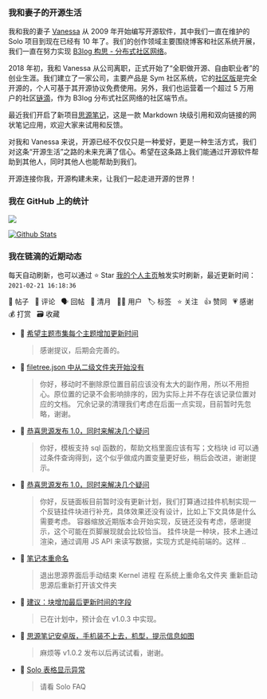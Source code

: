 ### 我和妻子的开源生活

我和我的妻子 [Vanessa](https://github.com/Vanessa219) 从 2009 年开始编写开源软件，其中我们一直在维护的 Solo 项目到现在已经有 10 年了。我们的创作领域主要围绕博客和社区系统开展，我们一直在努力实现 [B3log 构思 - 分布式社区网络](https://ld246.com/article/1546941897596)。

2018 年初，我和 Vanessa 从公司离职，正式开始了“全职做开源、自由职业者”的创业生涯。我们建立了一家公司，主要产品是 Sym 社区系统，它的[社区版](https://github.com/88250/symphony)是完全开源的，个人可基于其开源协议免费使用。另外，我们也运营着一个超过 5 万用户的社区[链滴](https://ld246.com)，作为 B3log 分布式社区网络的社区端节点。

最近我们开启了新项目[思源笔记](https://github.com/siyuan-note/siyuan)，这是一款 Markdown 块级引用和双向链接的网状笔记应用，欢迎大家来试用和反馈。

对我和 Vanessa 来说，开源已经不仅仅只是一种爱好，更是一种生活方式，我们对这条“开源生活”之路的未来充满了信心。希望在这条路上我们能通过开源软件帮助到其他人，同时其他人也能帮助到我们。

开源连接你我，开源构建未来，让我们一起走进开源的世界！

### 我在 GitHub 上的统计

<a title="Hits" target="_blank" href="https://github.com/88250/88250"><img src="https://hits.b3log.org/88250/88250.svg"></a>

[![Github Stats](https://github-readme-stats.vercel.app/api?username=88250&theme=tokyonight&show_icons=true)](https://github.com/88250)

<!--events start -->

### 我在链滴的近期动态

每天自动刷新，也可以通过 ⭐️ Star [我的个人主页](https://github.com/88250/88250)触发实时刷新，最近更新时间：`2021-02-21 16:18:36`

📝 帖子 &nbsp; 💬 评论 &nbsp; 🗣 回帖 &nbsp; 🌙 清月 &nbsp; 👨‍💻 用户 &nbsp; 🏷️ 标签 &nbsp; ⭐️ 关注 &nbsp; 👍 赞同 &nbsp; 💗 感谢 &nbsp; 💰 打赏 &nbsp; 🗃 收藏

* 💬 [希望主题市集每个主题增加更新时间](https://ld246.com/article/1613891937862/comment/1613892608778#comments)

  > 感谢提议，后期会完善的。
* 💬 [filetree.json 中从二级文件夹开始没有](https://ld246.com/article/1613826337167/comment/1613836710824#comments)

  > 你好，移动时不删除原位置目前应该没有太大的副作用，所以不用担心。原位置的记录不会影响排序的，因为实际上并不存在该记录位置对应的文档。 冗余记录的清理我们考虑在后面一点实现，目前暂时先忽略，谢谢。
* 💬 [恭喜思源发布 1.0，同时来解决几个疑问](https://ld246.com/article/1613823303971/comment/1613835298283#comments)

  > 你好，模板支持 sql 函数的，帮助文档里面应该有写；文档块 id 可以通过条件查询得到，这个似乎做成内置变量更好些，稍后会改进，谢谢提示。
* 💬 [恭喜思源发布 1.0，同时来解决几个疑问](https://ld246.com/article/1613823303971/comment/1613826218219#comments)

  > 你好，反链面板目前暂时没有更新计划，我们打算通过挂件机制实现一个反链挂件块进行补充，具体效果还没有设计，比如上下文具体是什么需要考虑。 容器缩放近期版本会开始实现，反链还没有考虑，感谢提示，这个可能在页脚展现就会比较恰当。 挂件块是一种块，技术上通过  渲染，通过调用 JS API 来读写数据，实现方式是纯前端的。这样 ..
* 💬 [笔记本重命名](https://ld246.com/article/1613820227062/comment/1613820921885#comments)

  > 退出思源界面后手动结束 Kernel 进程 在系统上重命名文件夹 重新启动思源后重新打开该文件夹
* 💬 [建议：块增加最后更新时间的字段](https://ld246.com/article/1613812307535/comment/1613813092291#comments)

  > 已在计划中，预计会在 v1.0.3 中实现。
* 💬 [思源笔记安卓版，手机装不上去，机型，提示信息如图](https://ld246.com/article/1613715886665/comment/1613807585395#comments)

  > 麻烦等 v1.0.2 发布以后再试试看，谢谢。
* 💬 [Solo 表格显示异常](https://ld246.com/article/1613804579167/comment/1613807050703#comments)

  > 请看 Solo FAQ


<!--events end -->
